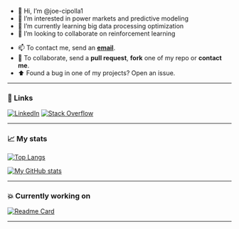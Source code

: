- 👋 Hi, I’m @joe-cipolla1
- 👀 I’m interested in power markets and predictive modeling
- 🌱 I’m currently learning big data processing optimization
- 💞️ I’m looking to collaborate on reinforcement learning

<!---
joe-cipolla1/joe-cipolla1 is a ✨ special ✨ repository because its `README.md` (this file) appears on your GitHub profile.
You can click the Preview link to take a look at your changes.
--->

- 📫 To contact me, send an [**email**](mailto:jcipolla@dynastypower.ca).
- 💬 To collaborate, send a **pull request**, **fork** one of my repo or **contact me**.
- :arrow_up: Found a bug in one of my projects? Open an issue.

***

### :link: Links

[![LinkedIn](https://img.shields.io/badge/-LinkedIn-black?style=for-the-badge&logo=linkedin&logoColor=white)](https://www.linkedin.com/in/jlcipolla/ "Linkedin") [![Stack Overflow](https://img.shields.io/badge/-Stack_Overflow-black?style=for-the-badge&logo=stack-overflow&logoColor=white)](https://stackoverflow.com/users/6696671/joe "Stack Overflow")

***

### :chart_with_upwards_trend: My stats

[![Top Langs](https://github-readme-stats.vercel.app/api/top-langs/?username=joe-cipolla1&layout=compact&theme=algolia)](https://github.com/joe-cipolla1/github-readme-stats)

[![My GitHub stats](https://github-readme-stats.vercel.app/api?username=joe-cipolla1&show_icons=true&count_private=true&theme=algolia&exclude_repo=joe-cipolla1.github.io)](https://github.com/joe-cipolla1/github-readme-stats)

***

### :collision: Currently working on

[![Readme Card](https://github-readme-stats.vercel.app/api/pin/?username=joe-cipolla1&repo=das&theme=algolia)](https://github.com/joe-cipolla1/das)

***
